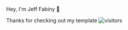 Hey, I'm Jeff Fabiny 👋

Thanks for checking out my template ![visitors](https://visitor-badge.glitch.me/badge?page_id=page.id)
